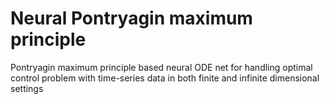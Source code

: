 # Neural Pontryagin maximum principle
Pontryagin maximum principle based neural ODE net for handling optimal control problem with time-series data in both finite and infinite dimensional settings
